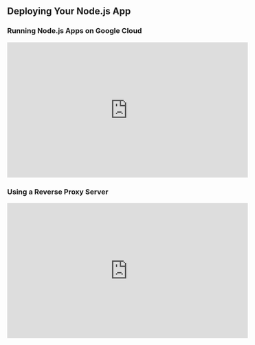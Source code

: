 ## Deploying Your Node.js App

### Running Node.js Apps on Google Cloud

<iframe width="560" height="315" src="https://www.youtube.com/embed/qTaoUZNR8fQ" frameborder="0" allowfullscreen></iframe>

### Using a Reverse Proxy Server

<iframe width="560" height="315" src="https://www.youtube.com/embed/gwUHvMcXul0" frameborder="0" allowfullscreen></iframe>
